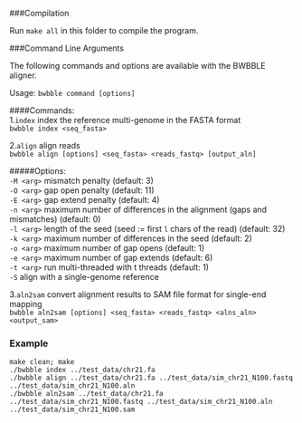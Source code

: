 ###Compilation

Run `make all` in this folder to compile the program.

###Command Line Arguments

The following commands and options are available with the BWBBLE aligner.

Usage: `bwbble command [options]`

####Commands:  
1.`index` index the reference multi-genome in the FASTA format  
`bwbble index <seq_fasta>`

2.`align` align reads  
`bwbble align [options] <seq_fasta> <reads_fastq> [output_aln]`

#####Options:  
`-M <arg>` mismatch penalty (default: 3)  
`-O <arg>` gap open penalty (default: 11)  
`-E <arg>` gap extend penalty (default: 4)  
`-n <arg>` maximum number of differences in the alignment (gaps and mismatches) (default: 0)  
`-l <arg>` length of the seed (seed := first `l` chars of the read) (default: 32)  
`-k <arg>` maximum number of differences in the seed (default: 2)  
`-o <arg>` maximum number of gap opens (default: 1)  
`-e <arg>` maximum number of gap extends (default: 6)  
`-t <arg>` run multi-threaded with t threads (default: 1)  
`-S` align with a single-genome reference

3.`aln2sam` convert alignment results to SAM file format for single-end mapping  
`bwbble aln2sam [options] <seq_fasta> <reads_fastq> <alns_aln> <output_sam>`

### Example

`make clean; make`  
`./bwbble index ../test_data/chr21.fa`  
`./bwbble align ../test_data/chr21.fa ../test_data/sim_chr21_N100.fastq ../test_data/sim_chr21_N100.aln`  
`./bwbble aln2sam ../test_data/chr21.fa ../test_data/sim_chr21_N100.fastq ../test_data/sim_chr21_N100.aln ../test_data/sim_chr21_N100.sam`
